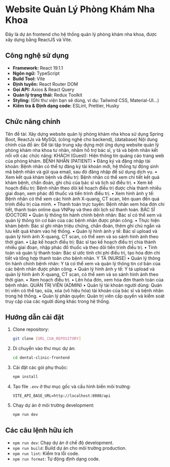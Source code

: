 # Website Quản Lý Phòng Khám Nha Khoa

Đây là dự án frontend cho hệ thống quản lý phòng khám nha khoa, được xây dựng bằng ReactJS và Vite.

## Công nghệ sử dụng

- **Framework:** React 19.1.1
- **Ngôn ngữ:** TypeScript
- **Build Tool:** Vite
- **Định tuyến:** React Router DOM
- **Gọi API:** Axios & React Query
- **Quản lý trạng thái:** Redux Toolkit
- **Styling:** (Ghi thư viện bạn sẽ dùng, ví dụ: Tailwind CSS, Material-UI...)
- **Kiểm tra & Định dạng code:** ESLint, Prettier, Husky

## Chức năng chính

Tên đề tài: Xây dựng website quản lý phòng khám nha khoa sử dụng Spring Boot, ReactJs và MySQL (công nghệ cho backend), (database)
Nội dung chính của đồ án:
Đề tài tập trung xây dựng một ứng dụng website quản lý phòng khám nha khoa tư nhân, nhằm hỗ trợ bác sĩ, y tá và bệnh nhân kết nối với các chức năng:
KHÁCH (Guest):
Hiện thông tin quảng cáo trang web của phòng khám.
BỆNH NHÂN (PATIENT)
• Đăng ký và đăng nhập tài khoản: Bệnh nhân có thể tự đăng ký tài khoản mới, hệ thống tự động sinh mã bệnh nhân và gửi qua email, sau đó đăng nhập để sử dụng dịch vụ.
• Xem kết quả khám bệnh và điều trị: Bệnh nhân có thể xem chi tiết kết quả khám bệnh, chẩn đoán, ghi chú của bác sĩ và lịch sử điều trị.
• Xem kế hoạch điều trị: Bệnh nhân theo dõi kế hoạch điều trị được chia thành nhiều giai đoạn, xem phác đồ thuốc và tiến trình điều trị.
• Xem hình ảnh y tế: Bệnh nhân có thể xem các hình ảnh X-quang, CT scan, liên quan đến quá trình điều trị của mình.
• Thanh toán trực tuyến: Bệnh nhân xem hóa đơn chi tiết, thanh toán online qua VNPay và theo dõi lịch sử thanh toán.
BÁC SĨ (DOCTOR)
• Quản lý thông tin hành chính bệnh nhân: Bác sĩ có thể xem và quản lý thông tin cơ bản của các bệnh nhân được phân công.
• Thực hiện khám bệnh: Bác sĩ ghi nhận triệu chứng, chẩn đoán, thêm ghi chú ngắn và lưu kết quả khám vào hệ thống.
• Quản lý hình ảnh y tế: Bác sĩ upload và quản lý hình ảnh X-quang, CT scan, có thể xem và so sánh hình ảnh theo thời gian.
• Lập kế hoạch điều trị: Bác sĩ tạo kế hoạch điều trị chia thành nhiều giai đoạn, nhập phác đồ thuốc và theo dõi tiến trình điều trị.
• Tính toán và quản lý thanh toán: Bác sĩ ước tính chi phí điều trị, tạo hóa đơn chi tiết và tổng hợp thanh toán cho bệnh nhân.
Y TÁ (NURSE)
• Quản lý thông tin hành chính bệnh nhân: Y tá có thể xem và quản lý thông tin cơ bản của các bệnh nhân được phân công.
• Quản lý hình ảnh y tế: Y tá upload và quản lý hình ảnh X-quang, CT scan, có thể xem và so sánh hình ảnh theo thời gian.
• Xem hoạch điều trị.
• Lên hóa đơn, xem hóa đơn thanh toán của bệnh nhân.
QUẢN TRỊ VIÊN (ADMIN)
• Quản lý tài khoản người dùng: Quản trị viên có thể tạo, sửa, xóa (vô hiệu hóa) tài khoản của bác sĩ và bệnh nhân trong hệ thống.
• Quản lý phân quyền: Quản trị viên cấp quyền và kiểm soát truy cập của các người dùng khác trong hệ thống.

## Hướng dẫn cài đặt

1.  Clone repository:
    ```bash
    git clone [URL_CUA_REPOSITORY]
    ```
2.  Di chuyển vào thư mục dự án:
    ```bash
    cd dental-clinic-frontend
    ```
3.  Cài đặt các gói phụ thuộc:
    ```bash
    npm install
    ```
4.  Tạo file `.env` ở thư mục gốc và cấu hình biến môi trường:
    ```
    VITE_API_BASE_URL=http://localhost:8080/api
    ```
5.  Chạy dự án ở môi trường development:
    ```bash
    npm run dev
    ```

## Các câu lệnh hữu ích

- `npm run dev`: Chạy dự án ở chế độ development.
- `npm run build`: Build dự án cho môi trường production.
- `npm run lint`: Kiểm tra lỗi code.
- `npm run format`: Tự động định dạng code.
